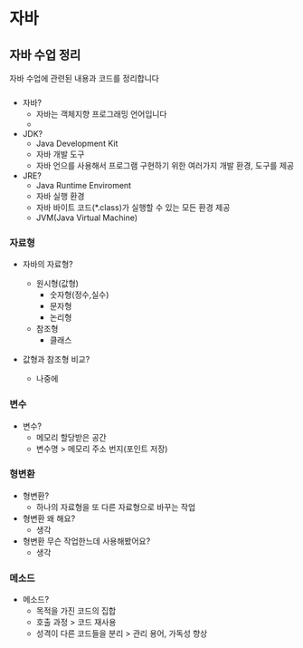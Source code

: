 # 자바

## 자바 수업 정리

자바 수업에 관련된 내용과 코드를 정리합니다


###


- 자바?
	- 자바는 객체지향 프로그래밍 언어입니다
	- 
- JDK? 
	- Java Development Kit
	- 자바 개발 도구
	- 자바 언으를 사용해서 프로그램 구현하기 위한 여러가지 개발 환경, 도구를 제공
- JRE?
	- Java Runtime Enviroment
	- 자바 실행 환경
	- 자바 바이트 코드(*.class)가 실행할 수 있는 모든 환경 제공
	- JVM(Java Virtual Machine)

### 자료형

- 자바의 자료형?
	- 원시형(값형)
		- 숫자형(정수,실수)
		- 문자형
		- 논리형
	- 참조형
		- 클래스
	
- 값형과 참조형 비교?
	- 나중에
	
### 변수

- 변수?
	- 메모리 할당받은 공간
	- 변수명 > 메모리 주소 번지(포인트 저장)

### 형변환

- 형변환?
	- 하나의 자료형을 또 다른 자료형으로 바꾸는 작업
- 형변환 왜 해요?
	- 생각
- 형변환 무슨 작업한느데 사용해봤어요?
	- 생각
	
### 메소드

- 메소드?
	- 목적을 가진 코드의 집합
	- 호출 과정 > 코드 재사용
	- 성격이 다른 코드들을 분리 > 관리 용어, 가독성 향상
	
	
	
	
	
	
	
	
	
	
	
	
	
	

